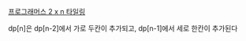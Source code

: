 [프로그래머스 2 x n 타일링](https://school.programmers.co.kr/learn/courses/30/lessons/12900)

dp[n]은 dp[n-2]에서 가로 두칸이 추가되고, dp[n-1]에서 세로 한칸이 추가된다
